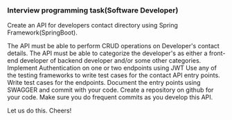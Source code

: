### Interview programming task(Software Developer)

Create an API for developers contact directory using Spring Framework(SpringBoot).

The API must be able to perform CRUD operations on Developer's contact details.
The API must be able to categorize the developer's as either a front-end developer of backend developer and/or some other categories.
Implement Authentication on one or two endpoints using JWT
Use any of the testing frameworks to write test cases for the contact API entry points.
Write test cases for the endpoints.
Document the entry points using SWAGGER and commit with your code.
Create a repository on github for your code.
Make sure you do frequent commits as you develop this API.

Let us do this.
Cheers!
